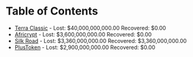 # Table of Contents

- [Terra Classic](/rekts/Terra-Classic.md) - Lost: $40,000,000,000.00 Recovered: $0.00 
- [Africrypt](/rekts/Africrypt.md) - Lost: $3,600,000,000.00 Recovered: $0.00 
- [Silk Road](/rekts/Silk-Road.md) - Lost: $3,360,000,000.00 Recovered: $3,360,000,000.00 
- [PlusToken](/rekts/PlusToken.md) - Lost: $2,900,000,000.00 Recovered: $0.00 

